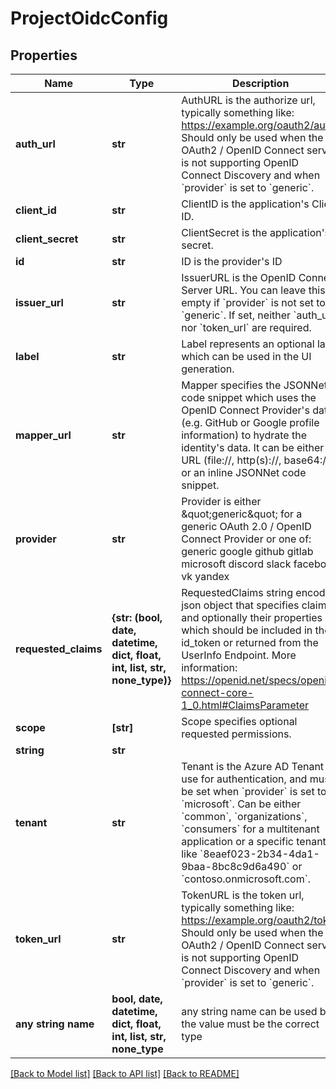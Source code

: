 # ProjectOidcConfig


## Properties
Name | Type | Description | Notes
------------ | ------------- | ------------- | -------------
**auth_url** | **str** | AuthURL is the authorize url, typically something like: https://example.org/oauth2/auth Should only be used when the OAuth2 / OpenID Connect server is not supporting OpenID Connect Discovery and when &#x60;provider&#x60; is set to &#x60;generic&#x60;. | [optional] 
**client_id** | **str** | ClientID is the application&#39;s Client ID. | [optional] 
**client_secret** | **str** | ClientSecret is the application&#39;s secret. | [optional] 
**id** | **str** | ID is the provider&#39;s ID | [optional] 
**issuer_url** | **str** | IssuerURL is the OpenID Connect Server URL. You can leave this empty if &#x60;provider&#x60; is not set to &#x60;generic&#x60;. If set, neither &#x60;auth_url&#x60; nor &#x60;token_url&#x60; are required. | [optional] 
**label** | **str** | Label represents an optional label which can be used in the UI generation. | [optional] 
**mapper_url** | **str** | Mapper specifies the JSONNet code snippet which uses the OpenID Connect Provider&#39;s data (e.g. GitHub or Google profile information) to hydrate the identity&#39;s data.  It can be either a URL (file://, http(s)://, base64://) or an inline JSONNet code snippet. | [optional] 
**provider** | **str** | Provider is either \&quot;generic\&quot; for a generic OAuth 2.0 / OpenID Connect Provider or one of: generic google github gitlab microsoft discord slack facebook vk yandex | [optional] 
**requested_claims** | **{str: (bool, date, datetime, dict, float, int, list, str, none_type)}** | RequestedClaims string encoded json object that specifies claims and optionally their properties which should be included in the id_token or returned from the UserInfo Endpoint.  More information: https://openid.net/specs/openid-connect-core-1_0.html#ClaimsParameter | [optional] 
**scope** | **[str]** | Scope specifies optional requested permissions. | [optional] 
**string** | **str** |  | [optional] 
**tenant** | **str** | Tenant is the Azure AD Tenant to use for authentication, and must be set when &#x60;provider&#x60; is set to &#x60;microsoft&#x60;. Can be either &#x60;common&#x60;, &#x60;organizations&#x60;, &#x60;consumers&#x60; for a multitenant application or a specific tenant like &#x60;8eaef023-2b34-4da1-9baa-8bc8c9d6a490&#x60; or &#x60;contoso.onmicrosoft.com&#x60;. | [optional] 
**token_url** | **str** | TokenURL is the token url, typically something like: https://example.org/oauth2/token Should only be used when the OAuth2 / OpenID Connect server is not supporting OpenID Connect Discovery and when &#x60;provider&#x60; is set to &#x60;generic&#x60;. | [optional] 
**any string name** | **bool, date, datetime, dict, float, int, list, str, none_type** | any string name can be used but the value must be the correct type | [optional]

[[Back to Model list]](../README.md#documentation-for-models) [[Back to API list]](../README.md#documentation-for-api-endpoints) [[Back to README]](../README.md)


